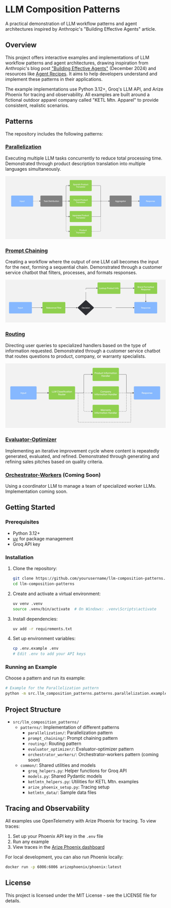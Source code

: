 # LLM Composition Patterns

A practical demonstration of LLM workflow patterns and agent architectures inspired by Anthropic's "Building Effective Agents" article.

## Overview

This project offers interactive examples and implementations of LLM workflow patterns and agent architectures, drawing inspiration from Anthropic's blog post ["Building Effective Agents"](https://www.anthropic.com/engineering-at-anthropic/building-effective-agents) (December 2024) and resources like [Agent Recipes](https://www.agentrecipes.com/). It aims to help developers understand and implement these patterns in their applications.

The example implementations use Python 3.12+, Groq's LLM API, and Arize Phoenix for tracing and observability. All examples are built around a fictional outdoor apparel company called "KETL Mtn. Apparel" to provide consistent, realistic scenarios.

## Patterns

The repository includes the following patterns:

### [Parallelization](src/llm_composition_patterns/patterns/parallelization/)
Executing multiple LLM tasks concurrently to reduce total processing time. Demonstrated through product description translation into multiple languages simultaneously.

![Parallelization Pattern](src/llm_composition_patterns/patterns/parallelization/Parallelization.jpg)

### [Prompt Chaining](src/llm_composition_patterns/patterns/prompt_chaining/)
Creating a workflow where the output of one LLM call becomes the input for the next, forming a sequential chain. Demonstrated through a customer service chatbot that filters, processes, and formats responses.

![Prompt Chaining Pattern](src/llm_composition_patterns/patterns/prompt_chaining/Prompt_Chaining.jpg)

### [Routing](src/llm_composition_patterns/patterns/routing/)
Directing user queries to specialized handlers based on the type of information requested. Demonstrated through a customer service chatbot that routes questions to product, company, or warranty specialists.

![Routing Pattern](src/llm_composition_patterns/patterns/routing/Router.jpg)

### [Evaluator-Optimizer](src/llm_composition_patterns/patterns/evaluator_optimizer/)
Implementing an iterative improvement cycle where content is repeatedly generated, evaluated, and refined. Demonstrated through generating and refining sales pitches based on quality criteria.

### [Orchestrator-Workers](src/llm_composition_patterns/patterns/orchestrator_workers/) (Coming Soon)
Using a coordinator LLM to manage a team of specialized worker LLMs. Implementation coming soon.

## Getting Started

### Prerequisites

- Python 3.12+
- [uv](https://github.com/astral-sh/uv) for package management
- Groq API key

### Installation

1. Clone the repository:
   ```bash
   git clone https://github.com/yourusername/llm-composition-patterns.git
   cd llm-composition-patterns
   ```

2. Create and activate a virtual environment:
   ```bash
   uv venv .venv
   source .venv/bin/activate  # On Windows: .venv\Scripts\activate
   ```

3. Install dependencies:
   ```bash
   uv add -r requirements.txt
   ```

4. Set up environment variables:
   ```bash
   cp .env.example .env
   # Edit .env to add your API keys
   ```

### Running an Example

Choose a pattern and run its example:

```bash
# Example for the Parallelization pattern
python -m src.llm_composition_patterns.patterns.parallelization.example
```

## Project Structure

- `src/llm_composition_patterns/`
  - `patterns/`: Implementation of different patterns
    - `parallelization/`: Parallelization pattern
    - `prompt_chaining/`: Prompt chaining pattern
    - `routing/`: Routing pattern
    - `evaluator_optimizer/`: Evaluator-optimizer pattern
    - `orchestrator_workers/`: Orchestrator-workers pattern (coming soon)
  - `common/`: Shared utilities and models
    - `groq_helpers.py`: Helper functions for Groq API
    - `models.py`: Shared Pydantic models
    - `ketlmtn_helpers.py`: Utilities for KETL Mtn. examples
    - `arize_phoenix_setup.py`: Tracing setup
    - `ketlmtn_data/`: Sample data files

## Tracing and Observability

All examples use OpenTelemetry with Arize Phoenix for tracing. To view traces:

1. Set up your Phoenix API key in the `.env` file
2. Run any example
3. View traces in the [Arize Phoenix dashboard](https://app.phoenix.arize.com/)

For local development, you can also run Phoenix locally:

```bash
docker run -p 6006:6006 arizephoenix/phoenix:latest
```

## License

This project is licensed under the MIT License - see the LICENSE file for details.
